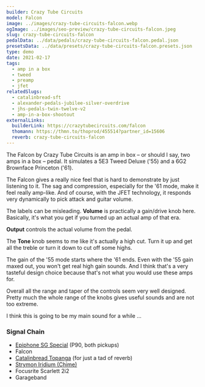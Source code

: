 ```yaml
---
builder: Crazy Tube Circuits
model: Falcon
image: ../images/crazy-tube-circuits-falcon.webp
ogImage: ../images/seo-preview/crazy-tube-circuits-falcon.jpeg
slug: crazy-tube-circuits-falcon
pedalData: ../data/pedals/crazy-tube-circuits-falcon.pedal.json
presetsData: ../data/presets/crazy-tube-circuits-falcon.presets.json
type: demo
date: 2021-02-17
tags:
  - amp in a box
  - tweed
  - preamp
  - jfet
relatedSlugs:
  - catalinbread-sft
  - alexander-pedals-jubilee-silver-overdrive
  - jhs-pedals-twin-twelve-v2
  - amp-in-a-box-shootout
externalLinks:
  builderLink: https://crazytubecircuits.com/falcon
  thomann: https://thmn.to/thoprod/455514?partner_id=15606
  reverb: crazy-tube-circuits-falcon
---
```


The Falcon by Crazy Tube Circuits is an amp in box – or should I say, two amps in a box – pedal. It simulates a 5E3 Tweed Deluxe ('55) and a 6G2 Brownface Princeton ('61).

The Falcon gives a really nice feel that is hard to demonstrate by just listening to it. The sag and compression, especially for the '61 mode, make it feel really amp-like. And of course, with the JFET technology, it responds very dynamically to pick attack and guitar volume.

The labels can be misleading. **Volume** is practically a gain/drive knob here. Basically, it's what you get if you turned up an actual amp of that era.

**Output** controls the actual volume from the pedal.

The **Tone** knob seems to me like it's actually a high cut. Turn it up and get all the treble or turn it down to cut off some highs.

The gain of the '55 mode starts where the '61 ends. Even with the '55 gain maxed out, you won't get real high gain sounds. And I think that's a very tasteful design choice because that's not what you would use these amps for.

Overall all the range and taper of the controls seem very well designed. Pretty much the whole range of the knobs gives useful sounds and are not too extreme.

I think this is going to be my main sound for a while ...

### Signal Chain

- [Epiphone SG Special](https://www.thomann.de/intl/epiphone_sg_special_p_90_faded_pelham.htm?partner_id=15606) (P90, both pickups)
- Falcon
- [Catalinbread Topanga](/demos/catalinbread-topanga) (for just a tad of reverb)
- [Strymon Iridium (Chime)](/demos/strymon-iridium)
- Focusrite Scarlett 2i2
- Garageband
